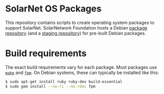 # SolarNet OS Packages

This repository contains scripts to create operating system packages to support SolarNet.
SolarNetwork Foundation hosts a Debian [package repository][snf-repo] (and a [staging
repository][snf-repo-stage]) for pre-built Debian packages.

# Build requirements

The exact build requirements vary for each package. Most packages use [`make`][make] and
[`fpm`][fpm]. On Debian systems, these can typically be installed like this:

```sh
$ sudo apt-get install ruby ruby-dev build-essential
$ sudo gem install --no-ri --no-rdoc fpm
```

[fpm]: https://github.com/jordansissel/fpm
[make]: https://www.gnu.org/software/make/
[snf-repo]: https://debian.repo.solarnetwork.org.nz/
[snf-repo-stage]: https://debian.repo.stage.solarnetwork.org.nz/
